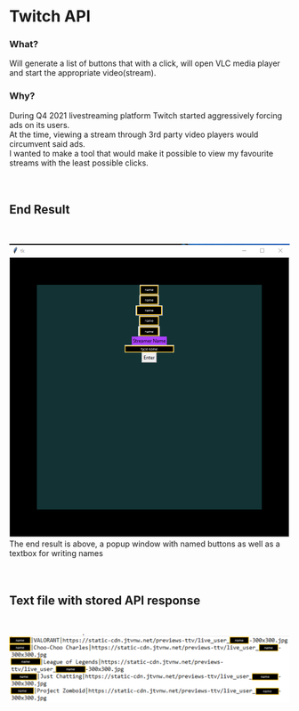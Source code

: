 <h1>Twitch API</h1>

<h3>What?</h3>
Will generate a list of buttons that with a click, will open VLC media player and start the appropriate video(stream).</br>

<h3>Why?</h3>
During Q4 2021 livestreaming platform Twitch started aggressively forcing ads on its users.</br>
At the time, viewing a stream through 3rd party video players would circumvent said ads.</br>
I wanted to make a tool that would make it possible to view my favourite streams with the least possible clicks.</br></br></br>

<h2>End Result</h2></br>

![GUI](Screenshot/GUI.PNG)
</br>
The end result is above, a popup window with named buttons as well as a textbox for writing names</br></br></br>

<h2>Text file with stored API response</h2></br>

![TXTFILE](Screenshot/onlineStreamsInfo.PNG)
